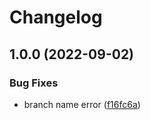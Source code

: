 # Changelog

## 1.0.0 (2022-09-02)


### Bug Fixes

* branch name error ([f16fc6a](https://github.com/zxcvbnm3057/project-manager/commit/f16fc6a63683190bfe9280db39d28ea5e93ecb4d))
